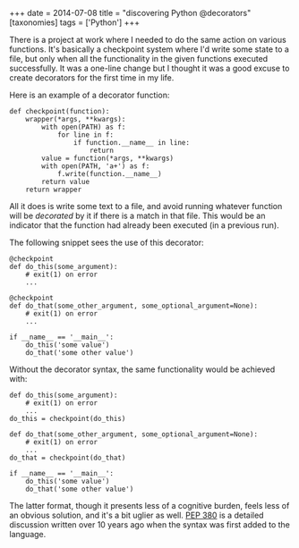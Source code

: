 +++
date = 2014-07-08
title = "discovering Python @decorators"
[taxonomies]
tags = ['Python']
+++

There is a project at work where I needed to do the same action on
various functions. It's basically a checkpoint system where I'd write
some state to a file, but only when all the functionality in the given
functions executed successfully. It was a one-line change but I thought
it was a good excuse to create decorators for the first time in my life.

Here is an example of a decorator function:

    def checkpoint(function):
        wrapper(*args, **kwargs):
            with open(PATH) as f:
                for line in f:
                    if function.__name__ in line:
                        return
            value = function(*args, **kwargs)
            with open(PATH, 'a+') as f:
                f.write(function.__name__)
            return value
        return wrapper

All it does is write some text to a file, and avoid running whatever
function will be *decorated* by it if there is a match in that file.
This would be an indicator that the function had already been executed
(in a previous run).

The following snippet sees the use of this decorator:

    @checkpoint
    def do_this(some_argument):
        # exit(1) on error
        ...

    @checkpoint
    def do_that(some_other_argument, some_optional_argument=None):
        # exit(1) on error
        ...

    if __name__ == '__main__':
        do_this('some value')
        do_that('some other value')

Without the decorator syntax, the same functionality would be achieved
with:

    def do_this(some_argument):
        # exit(1) on error
        ...
    do_this = checkpoint(do_this)

    def do_that(some_other_argument, some_optional_argument=None):
        # exit(1) on error
        ...
    do_that = checkpoint(do_that)

    if __name__ == '__main__':
        do_this('some value')
        do_that('some other value')

The latter format, though it presents less of a cognitive burden, feels
less of an obvious solution, and it's a bit uglier as well. [PEP 380]
is a detailed discussion written over 10 years ago when the syntax was
first added to the language.

  [PEP 380]: http://legacy.python.org/dev/peps/pep-0318
